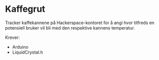 # Kaffegrut

Tracker kaffekannene på Hackerspace-kontoret for å angi hvor tilfreds en potensiell bruker vil bli med den respektive kannens temperatur.

Krever:
- Arduino
- LiquidCrystal.h
